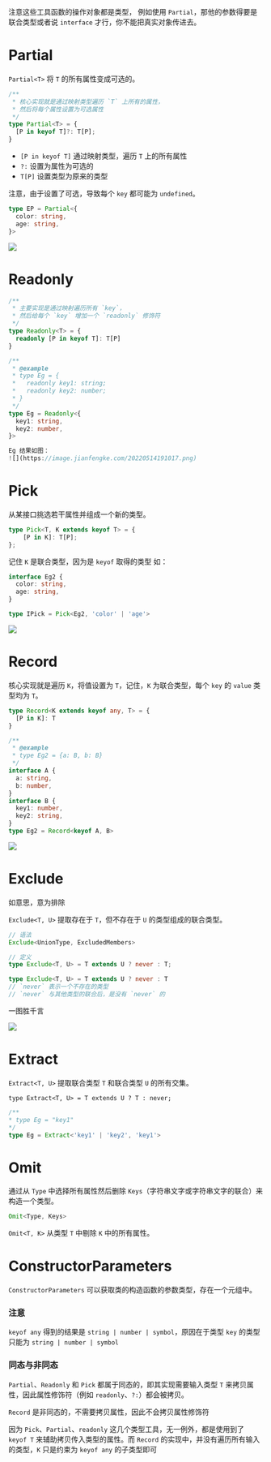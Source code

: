 注意这些工具函数的操作对象都是类型，
例如使用 `Partial`，那他的参数得要是联合类型或者说 `interface` 才行，你不能把真实对象传进去。

# Partial

`Partial<T>` 将 `T` 的所有属性变成可选的。

```typescript
/**
 * 核心实现就是通过映射类型遍历 `T` 上所有的属性，
 * 然后将每个属性设置为可选属性
 */
type Partial<T> = {
  [P in keyof T]?: T[P];
}
```

- `[P in keyof T]` 通过映射类型，遍历 `T` 上的所有属性
- `?:` 设置为属性为可选的
- `T[P]` 设置类型为原来的类型

注意，由于设置了可选，导致每个 `key` 都可能为 `undefined`。

```typescript
type EP = Partial<{
  color: string,
  age: string,
}>
```

![](https://image.jianfengke.com/20220514191252.png)

# Readonly

```typescript
/**
 * 主要实现是通过映射遍历所有 `key`，
 * 然后给每个 `key` 增加一个 `readonly` 修饰符
 */
type Readonly<T> = {
  readonly [P in keyof T]: T[P]
}
```

```typescript
/**
 * @example
 * type Eg = {
 *   readonly key1: string;
 *   readonly key2: number;
 * }
 */
type Eg = Readonly<{
  key1: string,
  key2: number,
}>

Eg 结果如图：
![](https://image.jianfengke.com/20220514191017.png)
```

# Pick

从某接口挑选若干属性并组成一个新的类型。

```typescript
type Pick<T, K extends keyof T> = {
    [P in K]: T[P];
};
```

记住 `K` 是联合类型，因为是 `keyof` 取得的类型
如：

```typescript
interface Eg2 {
  color: string,
  age: string,
}

type IPick = Pick<Eg2, 'color' | 'age'>
```

![](https://image.jianfengke.com/20220514223834.png)

# Record

核心实现就是遍历 `K`，将值设置为 `T`，记住，`K` 为联合类型，每个 `key` 的 `value` 类型均为 `T`。

```typescript
type Record<K extends keyof any, T> = {
  [P in K]: T
}
```

```typescript
/**
 * @example
 * type Eg2 = {a: B, b: B}
 */
interface A {
  a: string,
  b: number,
}
interface B {
  key1: number,
  key2: string,
}
type Eg2 = Record<keyof A, B>
```

![](https://image.jianfengke.com/20220514230655.png)

# Exclude

如意思，意为排除

`Exclude<T, U>` 提取存在于 `T`，但不存在于 `U` 的类型组成的联合类型。

```typescript
// 语法
Exclude<UnionType, ExcludedMembers>

// 定义
type Exclude<T, U> = T extends U ? never : T;
```

```typescript
type Exclude<T, U> = T extends U ? never : T
// `never` 表示一个不存在的类型
// `never` 与其他类型的联合后，是没有 `never` 的
```

一图胜千言

![](https://image.jianfengke.com/20220515014350.png)

# Extract

`Extract<T, U>` 提取联合类型 `T` 和联合类型 `U` 的所有交集。

`type Extract<T, U> = T extends U ? T : never;`

```typescript
/**
* type Eg = "key1"
*/
type Eg = Extract<'key1' | 'key2', 'key1'>
```

# Omit

通过从 `Type` 中选择所有属性然后删除 `Keys`（字符串文字或字符串文字的联合）来构造一个类型。

```typescript
Omit<Type, Keys>
```

`Omit<T, K>` 从类型 `T` 中剔除 `K` 中的所有属性。

# ConstructorParameters

`ConstructorParameters` 可以获取类的构造函数的参数类型，存在一个元组中。

### 注意

`keyof any` 得到的结果是 `string | number | symbol`，原因在于类型 `key` 的类型只能为 `string | number | symbol`

### 同态与非同态

`Partial`、`Readonly` 和 `Pick` 都属于同态的，即其实现需要输入类型 `T` 来拷贝属性，因此属性修饰符（例如 `readonly`、`?:`）都会被拷贝。

`Record` 是非同态的，不需要拷贝属性，因此不会拷贝属性修饰符

因为 `Pick`、`Partial`、`readonly` 这几个类型工具，无一例外，都是使用到了 `keyof T` 来辅助拷贝传入类型的属性。而 `Record` 的实现中，并没有遍历所有输入的类型，`K` 只是约束为 `keyof any` 的子类型即可